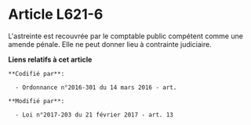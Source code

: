 # Article L621-6

L'astreinte est recouvrée par le comptable public compétent comme une amende pénale. Elle ne peut donner lieu à contrainte
judiciaire.

**Liens relatifs à cet article**

	**Codifié par**:

	  - Ordonnance n°2016-301 du 14 mars 2016 - art.

	**Modifié par**:

	  - Loi n°2017-203 du 21 février 2017 - art. 13
